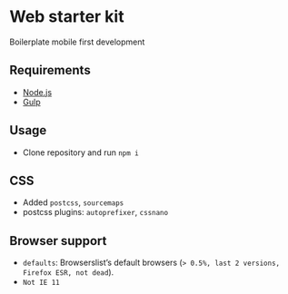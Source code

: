 # Web starter kit

Boilerplate mobile first development

## Requirements

- [Node.js](https://nodejs.org/en/)
- [Gulp](https://gulpjs.com/)

## Usage

- Clone repository and run `npm i`

## CSS

- Added `postcss`, `sourcemaps`
- postcss plugins: `autoprefixer`, `cssnano`

## Browser support

- `defaults`: Browserslist’s default browsers (`> 0.5%, last 2 versions, Firefox ESR, not dead`).
- `Not IE 11`
